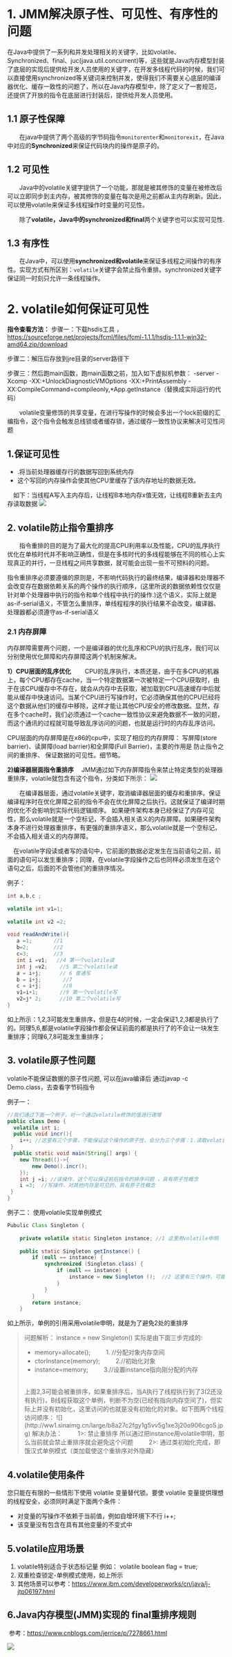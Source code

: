 # 1. JMM解决原子性、可见性、有序性的问题

​		在Java中提供了一系列和并发处理相关的关键字，比如volatile、Synchronized、final、juc(java.util.concurrent)等，这些就是Java内存模型封装了底层的实现后提供给开发人员使用的关键字，在开发多线程代码的时候，我们可以直接使用synchronized等关键词来控制并发，使得我们不需要关心底层的编译器优化、缓存一致性的问题了，所以在Java内存模型中，除了定义了一套规范，还提供了开放的指令在底层进行封装后，提供给开发人员使用。

## 1.1 原子性保障

&emsp;&emsp;在java中提供了两个高级的字节码指令`monitorenter`和`monitorexit`，在Java中对应的**Synchronized**来保证代码块内的操作是原子的。

## 1.2 可见性

&emsp;&emsp;Java中的volatile关键字提供了一个功能，那就是被其修饰的变量在被修改后可以立即同步到主内存，被其修饰的变量在每次是用之前都从主内存刷新。因此，可以使用volatile来保证多线程操作时变量的可见性。

&emsp;&emsp;除了**volatile，Java中的synchronized和final**两个关键字也可以实现可见性.

## 1.3 有序性

&emsp;&emsp;在Java中，可以使用**synchronized和volatile**来保证多线程之间操作的有序性。实现方式有所区别：`volatile`关键字会禁止指令重排。synchronized关键字保证同一时刻只允许一条线程操作。

# 2. volatile如何保证可见性

**指令查看方法：**
步骤一：下载hsdis工具 ，https://sourceforge.net/projects/fcml/files/fcml-1.1.1/hsdis-1.1.1-win32-amd64.zip/download

步骤二：解压后存放到jre目录的server路径下

步骤三：然后跑main函数，跑main函数之前，加入如下虚拟机参数：
-server -Xcomp -XX:+UnlockDiagnosticVMOptions -XX:+PrintAssembly -
XX:CompileCommand=compileonly,*App.getInstance（替换成实际运行的代码）

&emsp;&emsp;volatile变量修饰的共享变量，在进行写操作的时候会多出一个lock前缀的汇编指令，这个指令会触发总线锁或者缓存锁，通过缓存一致性协议来解决可见性问题

## 1.保证可见性

- .将当前处理器缓存行的数据写回到系统内存
- 这个写回的内存操作会使其他CPU里缓存了该内存地址的数据无效。

&emsp;如下：当线程A写入主内存后，让线程B本地内存x值无效，让线程B重新去主内存读取数据
![](http://ww1.sinaimg.cn/large/b8a27c2fgy1g5vuzrutzyj20fn0d2tan.jpg)

## 2. volatile防止指令重排序	

&emsp;&emsp;指令重排的目的是为了最大化的提高CPU利用率以及性能，CPU的乱序执行优化在单核时代并不影响正确性，但是在多核时代的多线程能够在不同的核心上实现真正的并行，一旦线程之间共享数据，就可能会出现一些不可预料的问题。

​		指令重排序必须要遵循的原则是，不影响代码执行的最终结果，编译器和处理器不会改变存在数据依赖关系的两个操作的执行顺序，(这里所说的数据依赖性仅仅是针对单个处理器中执行的指令和单个线程中执行的操作.)这个语义，实际上就是as-if-serial语义，不管怎么重排序，单线程程序的执行结果不会改变，编译器、处理器都必须遵守as-if-serial语义

### 2.1 内存屏障

​       内存屏障需要两个问题，一个是编译器的优化乱序和CPU的执行乱序，我们可以分别使用优化屏障和内存屏障这两个机制来解决。

**1）CPU层面的乱序优化**
&emsp;&emsp;CPU的乱序执行，本质还是，由于在多CPU的机器上，每个CPU都存在cache，当一个特定数据第一次被特定一个CPU获取时，由于在该CPU缓存中不存在，就会从内存中去获取，被加载到CPU高速缓存中后就能从缓存中快速访问。当某个CPU进行写操作时，它必须确保其他的CPU已经将这个数据从他们的缓存中移除，这样才能让其他CPU安全的修改数据。显然，存在多个cache时，我们必须通过一个cache一致性协议来避免数据不一致的问题，而这个通讯的过程就可能导致乱序访问的问题，也就是运行时的内存乱序访问。

CPU层面的内存屏障是在x86的cpu中，实现了相应的内存屏障：
		写屏障(store barrier)、读屏障(load barrier)和全屏障(Full Barrier)，主要的作用是 防止指令之间的重排序、 保证数据的可见性。细节略。

**2)编译器层面指令重排序**
&emsp;JMM通过如下内存屏障指令来禁止特定类型的处理器重排序，volatile就包含有这个指令，分类如下所示：
![](http://ww1.sinaimg.cn/large/b8a27c2fgy1g5vv52xhugj20nv08gn3x.jpg)

&emsp;&emsp;在编译器层面，通过volatile关键字，取消编译器层面的缓存和重排序。保证编译程序时在优化屏障之前的指令不会在优化屏障之后执行。这就保证了编译时期的优化不会影响到实际代码逻辑顺序。
如果硬件架构本身已经保证了内存可见性，那么volatile就是一个空标记，不会插入相关语义的内存屏障。如果硬件架构本身不进行处理器重排序，有更强的重排序语义，那么volatile就是一个空标记，不会插入相关语义的内存屏障。

&emsp;在volatile字段读或者写的语句中，它前面的数据必定发生在当前语句之前，前面的语句可以发生重排序；同理，在volatile字段操作之后也同样必须发生在这个语句之后，后面的不会管他们的重排序情况。

例子：
```java
int a,b,c ;
 
volatile int v1=1;
 
volatile int v2 =2;
 
void readAndWrite(){
   a =1;       //1
   b=2;        //2
   c=3;        //3
   int i =v1;   //4 第一个volatile读
   int j =v2;    //5 第二个volatile读
   a = i+j;      // 6 普通写
   b = i+j;       //7
   c = i+j;       //8
   v1=i+1;       //9 第一个volatile写
   v2=j* 2;      //10 第二个volatile写
}
```
如上所示：1,2,3可能发生重排序，但是在4的时候，一定会保证1,2,3都是执行了的。同理5,6,都是volatile字段操作都会保证前面的都是执行了的不会让一块发生重排序；同理6,7,8可能发生重排序；

## 3. volatile原子性问题

volatile不能保证数据的原子性问题,   可以在java编译后 通过javap -c Demo.class，去查看字节码指令

例子一：
```java
//我们通过下面一个例子，对一个通过volatile修饰的值进行递增
public class Demo {
  volatile int i;
  public void incr(){
    i++; //这里有三个步骤，不能保证这个操作的原子性，会分为三个步骤：1.读取volatile变量的值到local；2.增加变量的值；3.把local的值写回让其他线程可见
 }
  public static void main(String[] args) {
    new Thread(()->{
		new Demo().incr();
	});
	int j =i; //读操作，这个可以保证前后指令的排序问题 ，具有原子性概念
	i =3;  //写操作，对其他内存是可见的，具有原子性概念
 }
}
```
例子二：
使用volatile实现单例模式
```java
Pubulic Class Singleton {
 
    private volatile static Singleton instance; //1 这里用volatile申明
 
    public static Singleton getInstance() {
        if (null == instance) {
            synchronized (Singleton.class) {
                if (null == instance) {
                    instance = new Singleton ();  //2 这里有三个操作，可能会被重排序
                }
            }
        }
        return instance;
    }

```

如上所示，单例的引用采用volatile申明，就是为了避免2处的重排序

> 问题解析：
>           instance = new Singleton() 实际是由下面三步完成的: 
> -    memory=allocate();        &emsp;&emsp;      1. //分配对象内存空间   
> -  ctorInstance(memory); &emsp;&emsp;  2.//初始化对象 
> -  instance=memory;       &emsp;&emsp;  3.//设置instance指向刚分配的内存
> <br/>
> 上面2,3可能会被重排序，如果重排序后，当A执行了线程执行到了3(2还没有执行)，B线程获取这个单例，判断不为空(已经有指向内存空间了)，但实际上并没有初始化，这里访问的也就是没有初始化的对象。如下图两个线程访问顺序：
> ![](http://ww1.sinaimg.cn/large/b8a27c2fgy1g5vv5g1xe3j20o906cgo5.jpg)
> 解决办法：
> &emsp;&emsp;   1>: 禁止重排序  所以通过把instance用volatile申明，那么当前就会禁止重排序就会避免这个问题
> &emsp;&emsp;  2>: 通过类初始化完成，即饿汉式单例模式（类加载使这个重排序对外隐藏）

## 4.volatile使用条件

您只能在有限的一些情形下使用 volatile 变量替代锁。要使 volatile 变量提供理想的线程安全，必须同时满足下面两个条件：

- 对变量的写操作不依赖于当前值，例如自增环境下不行 i++;
- 该变量没有包含在具有其他变量的不变式中
## 5.volatile应用场景

1. volatile特别适合于状态标记量 
          例如： volatile boolean flag = true;
2. 双重检查锁定-单例模式使用，如上所示
3. 其他场景可以参考：https://www.ibm.com/developerworks/cn/java/j-jtp06197.html     

## 6.Java内存模型(JMM)实现的 final重排序规则

​	参考：<https://www.cnblogs.com/jerrice/p/7278661.html>

![](http://ww1.sinaimg.cn/large/b8a27c2fgy1g5vv5qzva5j20p806qgmw.jpg)




​    